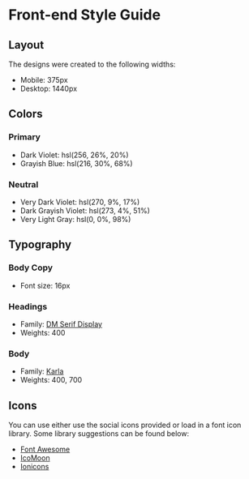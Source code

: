 # Front-end Style Guide

## Layout

The designs were created to the following widths:

- Mobile: 375px
- Desktop: 1440px

## Colors

### Primary

- Dark Violet: hsl(256, 26%, 20%)
- Grayish Blue: hsl(216, 30%, 68%)

### Neutral

- Very Dark Violet: hsl(270, 9%, 17%)
- Dark Grayish Violet: hsl(273, 4%, 51%)
- Very Light Gray: hsl(0, 0%, 98%)

## Typography

### Body Copy

- Font size: 16px

### Headings

- Family: [DM Serif Display](https://fonts.google.com/specimen/DM+Serif+Display)
- Weights: 400

### Body

- Family: [Karla](https://fonts.google.com/specimen/Karla) 
- Weights: 400, 700

## Icons

You can use either use the social icons provided or load in a font icon library. Some library suggestions can be found below:

- [Font Awesome](https://fontawesome.com)
- [IcoMoon](https://icomoon.io)
- [Ionicons](https://ionicons.com)